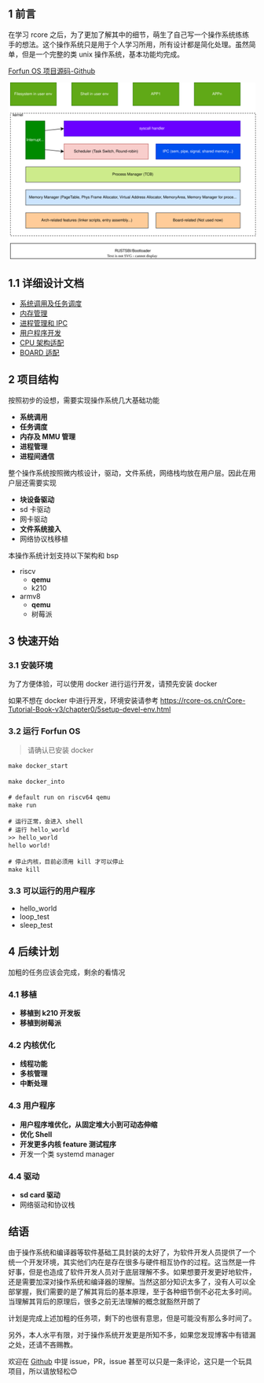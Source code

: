 ## 1 前言

在学习 rcore 之后，为了更加了解其中的细节，萌生了自己写一个操作系统练练手的想法。这个操作系统只是用于个人学习所用，所有设计都是简化处理。虽然简单，但是一个完整的类 unix 操作系统，基本功能均完成。

[Forfun OS 项目源码-Github](https://github.com/croakexciting/forfun-os)

<img src="./drawio/architecture.svg" alt="项目架构"/>

## 1.1 详细设计文档

- [系统调用及任务调度](./doc/syscall.md)
- [内存管理](../ffos3)
- [进程管理和 IPC](../ffos4)
- [用户程序开发](../ffos5)
- [CPU 架构适配](TBD)
- [BOARD 适配](TBD)

## 2 项目结构

按照初步的设想，需要实现操作系统几大基础功能

- **系统调用**
- **任务调度**
- **内存及 MMU 管理**
- **进程管理**
- **进程间通信**

整个操作系统按照微内核设计，驱动，文件系统，网络栈均放在用户层。因此在用户层还需要实现

- **块设备驱动**
- sd 卡驱动
- 网卡驱动
- **文件系统接入**
- 网络协议栈移植

本操作系统计划支持以下架构和 bsp

- riscv
  - **qemu**
  - k210
- armv8
  - **qemu**
  - 树莓派


## 3 快速开始

### 3.1 安装环境

为了方便体验，可以使用 docker 进行运行开发，请预先安装 docker 

如果不想在 docker 中进行开发，环境安装请参考
https://rcore-os.cn/rCore-Tutorial-Book-v3/chapter0/5setup-devel-env.html

### 3.2 运行 Forfun OS

> 请确认已安装 docker

```
make docker_start

make docker_into

# default run on riscv64 qemu
make run

# 运行正常，会进入 shell
# 运行 hello_world
>> hello_world
hello world!

# 停止内核，目前必须用 kill 才可以停止
make kill
```

### 3.3 可以运行的用户程序

- hello_world
- loop_test
- sleep_test

## 4 后续计划

加粗的任务应该会完成，剩余的看情况

### 4.1 移植

- **移植到 k210 开发板**
- **移植到树莓派**

### 4.2 内核优化

- **线程功能**
- **多核管理**
- **中断处理**

### 4.3 用户程序

- **用户程序堆优化，从固定堆大小到可动态伸缩**
- **优化 Shell**
- **开发更多内核 feature 测试程序**
- 开发一个类 systemd manager

### 4.4 驱动

- **sd card 驱动**
- 网络驱动和协议栈

## 结语

由于操作系统和编译器等软件基础工具封装的太好了，为软件开发人员提供了一个统一个开发环境，其实他们内在是存在很多与硬件相互协作的过程。这当然是一件好事，但是也造成了软件开发人员对于底层理解不多。如果想要开发更好地软件，还是需要加深对操作系统和编译器的理解。当然这部分知识太多了，没有人可以全部掌握，我们需要的是了解其背后的基本原理，至于各种细节倒不必花太多时间。当理解其背后的原理后，很多之前无法理解的概念就豁然开朗了

计划是完成上述加粗的任务项，剩下的也很有意思，但是可能没有那么多时间了。

另外，本人水平有限，对于操作系统开发更是所知不多，如果您发现博客中有错漏之处，还请不吝赐教。

欢迎在 [Github](https://github.com/croakexciting/forfun-os) 中提 issue，PR，issue 甚至可以只是一条评论，这只是一个玩具项目，所以请放轻松😊